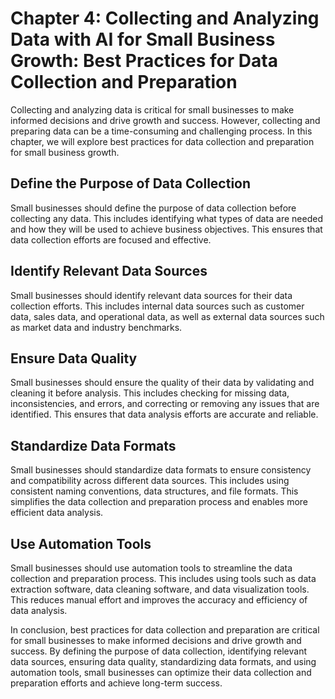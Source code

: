 Chapter 4: Collecting and Analyzing Data with AI for Small Business Growth: Best Practices for Data Collection and Preparation
==============================================================================================================================

Collecting and analyzing data is critical for small businesses to make informed decisions and drive growth and success. However, collecting and preparing data can be a time-consuming and challenging process. In this chapter, we will explore best practices for data collection and preparation for small business growth.

Define the Purpose of Data Collection
-------------------------------------

Small businesses should define the purpose of data collection before collecting any data. This includes identifying what types of data are needed and how they will be used to achieve business objectives. This ensures that data collection efforts are focused and effective.

Identify Relevant Data Sources
------------------------------

Small businesses should identify relevant data sources for their data collection efforts. This includes internal data sources such as customer data, sales data, and operational data, as well as external data sources such as market data and industry benchmarks.

Ensure Data Quality
-------------------

Small businesses should ensure the quality of their data by validating and cleaning it before analysis. This includes checking for missing data, inconsistencies, and errors, and correcting or removing any issues that are identified. This ensures that data analysis efforts are accurate and reliable.

Standardize Data Formats
------------------------

Small businesses should standardize data formats to ensure consistency and compatibility across different data sources. This includes using consistent naming conventions, data structures, and file formats. This simplifies the data collection and preparation process and enables more efficient data analysis.

Use Automation Tools
--------------------

Small businesses should use automation tools to streamline the data collection and preparation process. This includes using tools such as data extraction software, data cleaning software, and data visualization tools. This reduces manual effort and improves the accuracy and efficiency of data analysis.

In conclusion, best practices for data collection and preparation are critical for small businesses to make informed decisions and drive growth and success. By defining the purpose of data collection, identifying relevant data sources, ensuring data quality, standardizing data formats, and using automation tools, small businesses can optimize their data collection and preparation efforts and achieve long-term success.
